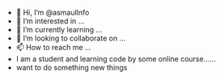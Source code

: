 - 👋 Hi, I’m @asmaulInfo
- 👀 I’m interested in ...
- 🌱 I’m currently learning ...
- 💞️ I’m looking to collaborate on ...
- 📫 How to reach me ...
- I am a student and learning code by some online course......
- want to do something new things 
<!---
asmaulInfo/asmaulInfo is a ✨ special ✨ repository because its `README.md` (this file) appears on your GitHub profile.
You can click the Preview link to take a look at your changes.
--->

